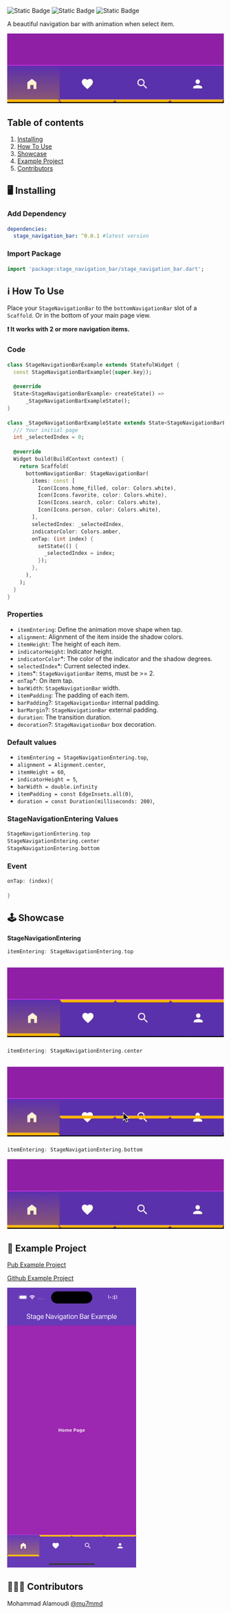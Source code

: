 <!--
This README describes the package. If you publish this package to pub.dev,
this README's contents appear on the landing page for your package.

For information about how to write a good package README, see the guide for
[writing package pages](https://dart.dev/guides/libraries/writing-package-pages).

For general information about developing packages, see the Dart guide for
[creating packages](https://dart.dev/guides/libraries/create-library-packages)
and the Flutter guide for
[developing packages and plugins](https://flutter.dev/developing-packages).
-->

![Static Badge](https://img.shields.io/badge/pub-v0.0.1-blue?logo=dart&link=https%3A%2F%2Fpub.dev%2Fpackages%2Fstage_navigation_bar)
![Static Badge](https://img.shields.io/badge/github-mu7mmd-black?logo=github&link=https%3A%2F%2Fgithub.com%2Fmu7mmd)
![Static Badge](https://img.shields.io/badge/linkedin-3mdy-blue?logo=linkedin&link=https%3A%2F%2Fwww.linkedin.com%2Fin%2F3mdy)

A beautiful navigation bar with animation when select item.

![Bottom Entering](https://github.com/mu7mmd/stage_navigation_bar/blob/main/doc/assets/bottom-entering-indicator.gif)

## Table of contents

1. [Installing](#installing)
2. [How To Use](#how_to_use)
3. [Showcase](#showcase)
4. [Example Project](#example)
5. [Contributors](#contributors)

## 🖥  Installing <a name="installing"></a>

### Add Dependency
```yaml
dependencies:
  stage_navigation_bar: ^0.0.1 #latest version
```

### Import Package
```dart
import 'package:stage_navigation_bar/stage_navigation_bar.dart';
```

## ℹ️ How To Use <a name="how_to_use"></a>

Place your `StageNavigationBar` to the `bottomNavigationBar` slot of a `Scaffold`. Or in the bottom
of your main page view.

**❗️ It works with 2 or more navigation items.**

### Code
```dart
class StageNavigationBarExample extends StatefulWidget {
  const StageNavigationBarExample({super.key});

  @override
  State<StageNavigationBarExample> createState() =>
      _StageNavigationBarExampleState();
}

class _StageNavigationBarExampleState extends State<StageNavigationBarExample> {
  /// Your initial page
  int _selectedIndex = 0;

  @override
  Widget build(BuildContext context) {
    return Scaffold(
      bottomNavigationBar: StageNavigationBar(
        items: const [
          Icon(Icons.home_filled, color: Colors.white),
          Icon(Icons.favorite, color: Colors.white),
          Icon(Icons.search, color: Colors.white),
          Icon(Icons.person, color: Colors.white),
        ],
        selectedIndex: _selectedIndex,
        indicatorColor: Colors.amber,
        onTap: (int index) {
          setState(() {
            _selectedIndex = index;
          });
        },
      ),
    );
  }
}
```

### Properties
- `itemEntering`: Define the animation move shape when tap.
- `alignment`: Alignment of the item inside the shadow colors.
- `itemHeight`: The height of each item.
- `indicatorHeight`: Indicator height.
- `indicatorColor`*: The color of the indicator and the shadow degrees.
- `selectedIndex`*: Current selected index.
- `items`*: `StageNavigationBar` items, must be >= 2.
- `onTap`*: On item tap.
- `barWidth`: `StageNavigationBar` width.
- `itemPadding`: The padding of each item.
- `barPadding`?: `StageNavigationBar` internal padding.
- `barMargin`?: `StageNavigationBar` external padding.
- `duration`: The transition duration.
- `decoration`?: `StageNavigationBar` box decoration.

### Default values
- `itemEntering = StageNavigationEntering.top`,
- `alignment = Alignment.center`,
- `itemHeight = 60`,
- `indicatorHeight = 5`,
- `barWidth = double.infinity`
- `itemPadding = const EdgeInsets.all(0)`,
- `duration = const Duration(milliseconds: 200)`,

### StageNavigationEntering Values
```dart
StageNavigationEntering.top
StageNavigationEntering.center
StageNavigationEntering.bottom
```

### Event
```dart
onTap: (index){

}
```

## 🕹 Showcase <a name="showcase"></a>

**StageNavigationEntering**

```dart
itemEntering: StageNavigationEntering.top
```

![Top Entering](https://github.com/mu7mmd/stage_navigation_bar/blob/main/doc/assets/top-entering-indicator.gif)
---
```dart
itemEntering: StageNavigationEntering.center
```

![Center Entering](https://github.com/mu7mmd/stage_navigation_bar/blob/main/doc/assets/center-entering-indicator.gif)
---

```dart
itemEntering: StageNavigationEntering.bottom
```

![Bottom Entering](https://github.com/mu7mmd/stage_navigation_bar/blob/main/doc/assets/bottom-entering-indicator.gif)

## 📱 Example Project <a name="example"></a>

[Pub Example Project](https://pub.dev/packages/stage_navigation_bar/example)

[Github Example Project](https://github.com/mu7mmd/stage_navigation_bar/tree/main/example)

<img src="doc/assets/screenshot.png" alt="Image" style="width: 300px;" />

## 👨🏻‍💻 Contributors <a name="contributors"></a>

Mohammad Alamoudi [@mu7mmd](https://github.com/mu7mmd)
